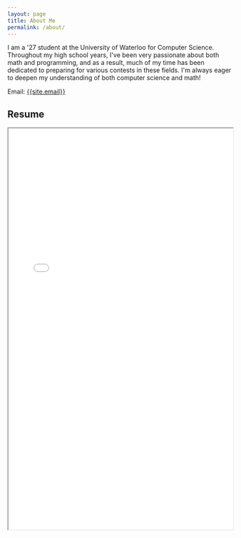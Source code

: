```yaml
---
layout: page
title: About Me
permalink: /about/
---
```

<p>
I am a '27 student at the University of Waterloo for Computer Science. 
Throughout my high school years, I've been very passionate about both math and programming, and as a result, much of my time has been dedicated to preparing for various contests in these fields.
I'm always eager to deepen my understanding of both computer science and math!
</p>

Email: <a href="mailto:{{site.email}}?Subject=From Blog Site:">{{site.email}}</a>

## Resume
<iframe src="/Resume_Draft.pdf" width="100%" height="900"></iframe>
